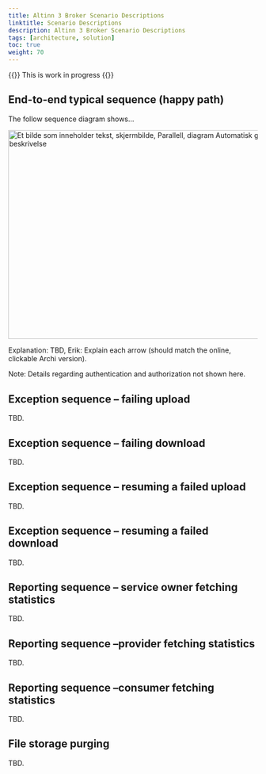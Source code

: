 ```yaml
---
title: Altinn 3 Broker Scenario Descriptions
linktitle: Scenario Descriptions
description: Altinn 3 Broker Scenario Descriptions
tags: [architecture, solution]
toc: true
weight: 70
---
```


{{<notice warning>}} <!-- info -->
This is work in progress
{{</notice>}}


## End-to-end typical sequence (happy path)

The follow sequence diagram shows…

<img src="./media/image9.png" style="width:6.3in;height:4.40139in"
alt="Et bilde som inneholder tekst, skjermbilde, Parallell, diagram Automatisk generert beskrivelse" />

Explanation: TBD, Erik: Explain each arrow (should match the online,
clickable Archi version).

<span class="mark">Note: Details regarding authentication and
authorization not shown here.</span>

## Exception sequence – failing upload

TBD.

## Exception sequence – failing download

TBD.

## Exception sequence – resuming a failed upload

TBD.

## Exception sequence – resuming a failed download

TBD.

## Reporting sequence – service owner fetching statistics

TBD.

## Reporting sequence –provider fetching statistics

TBD.

## Reporting sequence –consumer fetching statistics

TBD.

## File storage purging 

TBD.